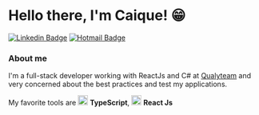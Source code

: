 # Hello there, I'm Caique! 😁

[![Linkedin Badge](https://img.shields.io/badge/-LinkedIn-blue?style=flat-square&logo=Linkedin&logoColor=white&link=https://www.linkedin.com/in/caique-giovannini)](https://www.linkedin.com/in/caique-giovannini)
[![Hotmail Badge](https://img.shields.io/badge/-caique_giovannini@hotmail.com-6633cc?style=flat-square&logo=Gmail&logoColor=white&link=mailto:caique_giovannini@hotmail.com)](mailto:caique_giovannini@hotmail.com)

### About me
I'm a full-stack developer working with ReactJs and C# at [Qualyteam](https://qualyteam.com/pb/) and very concerned about the best practices and test my applications.

My favorite tools are <img src="https://i.ibb.co/PZ2XZgr/ts.png" width="20"/> <b>TypeScript</b>, <img src="https://i.ibb.co/4RHMmLQ/react.png" width="20"/> <b>React Js</b>

